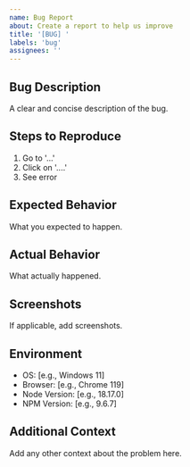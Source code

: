 ```yaml
---
name: Bug Report
about: Create a report to help us improve
title: '[BUG] '
labels: 'bug'
assignees: ''
---
```


## Bug Description
A clear and concise description of the bug.

## Steps to Reproduce
1. Go to '...'
2. Click on '....'
3. See error

## Expected Behavior
What you expected to happen.

## Actual Behavior
What actually happened.

## Screenshots
If applicable, add screenshots.

## Environment
- OS: [e.g., Windows 11]
- Browser: [e.g., Chrome 119]
- Node Version: [e.g., 18.17.0]
- NPM Version: [e.g., 9.6.7]

## Additional Context
Add any other context about the problem here. 